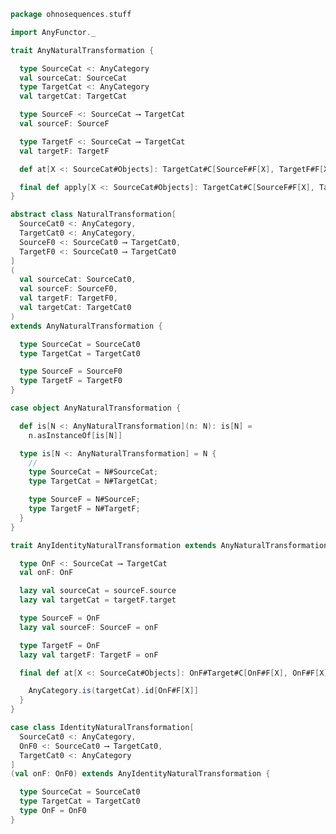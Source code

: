 
```scala
package ohnosequences.stuff

import AnyFunctor._

trait AnyNaturalTransformation {

  type SourceCat <: AnyCategory
  val sourceCat: SourceCat
  type TargetCat <: AnyCategory
  val targetCat: TargetCat

  type SourceF <: SourceCat ⟶ TargetCat
  val sourceF: SourceF

  type TargetF <: SourceCat ⟶ TargetCat
  val targetF: TargetF

  def at[X <: SourceCat#Objects]: TargetCat#C[SourceF#F[X], TargetF#F[X]]

  final def apply[X <: SourceCat#Objects]: TargetCat#C[SourceF#F[X], TargetF#F[X]] = at[X]
}

abstract class NaturalTransformation[
  SourceCat0 <: AnyCategory,
  TargetCat0 <: AnyCategory,
  SourceF0 <: SourceCat0 ⟶ TargetCat0,
  TargetF0 <: SourceCat0 ⟶ TargetCat0
]
(
  val sourceCat: SourceCat0,
  val sourceF: SourceF0,
  val targetF: TargetF0,
  val targetCat: TargetCat0
)
extends AnyNaturalTransformation {

  type SourceCat = SourceCat0
  type TargetCat = TargetCat0

  type SourceF = SourceF0
  type TargetF = TargetF0
}

case object AnyNaturalTransformation {

  def is[N <: AnyNaturalTransformation](n: N): is[N] =
    n.asInstanceOf[is[N]]

  type is[N <: AnyNaturalTransformation] = N {
    //
    type SourceCat = N#SourceCat;
    type TargetCat = N#TargetCat;

    type SourceF = N#SourceF;
    type TargetF = N#TargetF;
  }
}

trait AnyIdentityNaturalTransformation extends AnyNaturalTransformation {

  type OnF <: SourceCat ⟶ TargetCat
  val onF: OnF

  lazy val sourceCat = sourceF.source
  lazy val targetCat = targetF.target

  type SourceF = OnF
  lazy val sourceF: SourceF = onF

  type TargetF = OnF
  lazy val targetF: TargetF = onF

  final def at[X <: SourceCat#Objects]: OnF#Target#C[OnF#F[X], OnF#F[X]] = {

    AnyCategory.is(targetCat).id[OnF#F[X]]
  }
}

case class IdentityNaturalTransformation[
  SourceCat0 <: AnyCategory,
  OnF0 <: SourceCat0 ⟶ TargetCat0,
  TargetCat0 <: AnyCategory
]
(val onF: OnF0) extends AnyIdentityNaturalTransformation {

  type SourceCat = SourceCat0
  type TargetCat = TargetCat0
  type OnF = OnF0
}

```




[test/scala/categories.scala]: ../../test/scala/categories.scala.md
[main/scala/monoidalCategories.scala]: monoidalCategories.scala.md
[main/scala/distributiveLaws.scala]: distributiveLaws.scala.md
[main/scala/package.scala]: package.scala.md
[main/scala/monads.scala]: monads.scala.md
[main/scala/monoidalFunctors.scala]: monoidalFunctors.scala.md
[main/scala/functors.scala]: functors.scala.md
[main/scala/naturalTransformations.scala]: naturalTransformations.scala.md
[main/scala/kleisli.scala]: kleisli.scala.md
[main/scala/categories.scala]: categories.scala.md